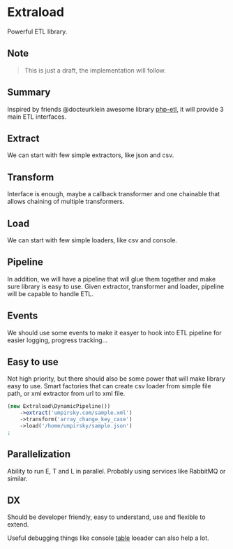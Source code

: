 # Extraload

Powerful ETL library.

## Note

> This is just a draft, the implementation will follow.

## Summary

Inspired by friends @docteurklein awesome library [php-etl](https://github.com/docteurklein/php-etl), it will provide 3 main ETL interfaces. 

## Extract

We can start with few simple extractors, like json and csv.

## Transform

Interface is enough, maybe a callback transformer and one chainable that allows chaining of multiple transformers.

## Load

We can start with few simple loaders, like csv and console.

## Pipeline

In addition, we will have a pipeline that will glue them together and make sure library is easy to use. 
Given extractor, transformer and loader, pipeline will be capable to handle ETL.

## Events

We should use some events to make it easyer to hook into ETL pipeline for easier logging, progress tracking...

## Easy to use

Not high priority, but there should also be some power that will make library easy to use. Smart factories that can create csv loader from simple file path, or xml extractor from url to xml file.

```php
(new Extraload\DynamicPipeline())
    ->extract('umpirsky.com/sample.xml')
    ->transform('array_change_key_case')
    ->load('/home/umpirsky/sample.json')
;
```

## Parallelization

Ability to run E, T and L in parallel. Probably using services like RabbitMQ or similar.

## DX

Should be developer friendly, easy to understand, use and flexible to extend.

Useful debugging things like console [table](http://symfony.com/doc/current/components/console/helpers/table.html) loeader can also help a lot.
